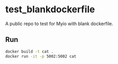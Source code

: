 # test_blankdockerfile

A public repo to test for Myio with blank dockerfile.

## Run

```bash
docker build -t cat .
docker run -it -p 5002:5002 cat
```
